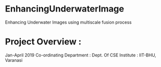 # EnhancingUnderwaterImage
Enhancing Underwater Images using multiscale fusion process

# Project Overview :
Jan-April 2019
Co-ordinating Department : Dept. Of CSE
Institute : IIT-BHU, Varanasi
